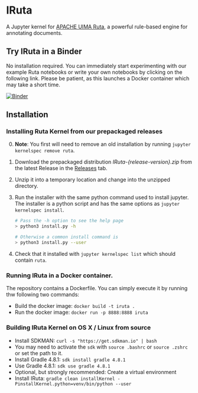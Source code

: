 # IRuta
A Jupyter kernel for [APACHE UIMA Ruta](https://uima.apache.org/ruta.html), a powerful rule-based engine for annotating documents.

## Try IRuta in a Binder
No installation required. You can immediately start experimenting with our example Ruta notebooks or write your own notebooks by clicking on the following link.
Please be patient, as this launches a Docker container which may take a short time.

[![Binder](https://mybinder.org/badge_logo.svg)](https://mybinder.org/v2/gh/averbis/IRuta/HEAD)
## Installation
### Installing Ruta Kernel from our prepackaged releases
0. **Note**: You first will need to remove an old installation by running `jupyter kernelspec remove ruta`. 

1. Download the prepackaged distribution *IRuta-{release-version}.zip* from the latest Release in the [Releases](https://github.com/averbis/IRuta/releasesreleases) tab. 

2. Unzip it into a temporary location and change into the unzipped directory.

3.  Run the installer with the same python command used to install jupyter. The installer is a python script and has the same options as `jupyter kernelspec install`.

    ```bash
    # Pass the -h option to see the help page
    > python3 install.py -h

    # Otherwise a common install command is
    > python3 install.py --user
    ```

4.  Check that it installed with `jupyter kernelspec list` which should contain `ruta`.

### Running IRuta in a Docker container.
The repository contains a Dockerfile. You can simply execute it by running thw following two commands:
* Build the docker image: `docker build -t iruta .`
* Run the docker image: `docker run -p 8888:8888 iruta`

### Building IRuta Kernel on OS X / Linux from source
* Install SDKMAN: `curl -s "https://get.sdkman.io" | bash`
* You may need to activate the `sdk` with `source .bashrc` or `source .zshrc` or set the path to it.
* Install Gradle 4.8.1: `sdk install gradle 4.8.1`
* Use Gradle 4.8.1: `sdk use gradle 4.8.1`
* Optional, but strongly recommended: Create a virtual environment
* Install IRuta: `gradle clean installKernel -PinstallKernel.python=venv/bin/python --user` 